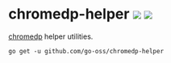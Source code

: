 [godoc]: https://godoc.org/github.com/go-oss/chromedp-helper
[godoc-badge]: https://godoc.org/github.com/go-oss/chromedp-helper?status.svg
[github-actions-badge]: https://github.com/go-oss/chromedp-helper/workflows/Test%20on%20master/badge.svg

# chromedp-helper ![][github-actions-badge] [![][godoc-badge]][godoc]

[chromedp](https://github.com/chromedp/chromedp) helper utilities.

```
go get -u github.com/go-oss/chromedp-helper
```
